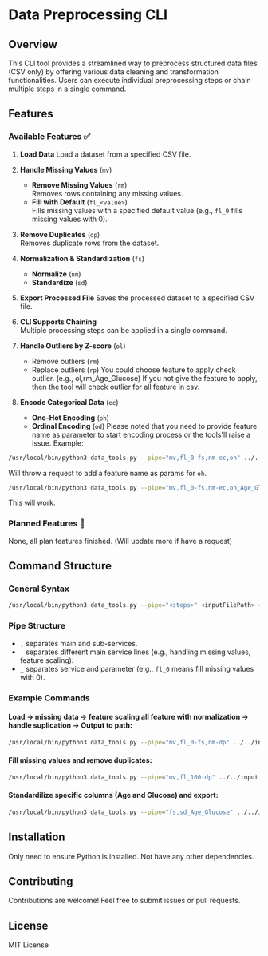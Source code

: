 # Data Preprocessing CLI

## Overview
This CLI tool provides a streamlined way to preprocess structured data files (CSV only) by offering various data cleaning and transformation functionalities. Users can execute individual preprocessing steps or chain multiple steps in a single command.

## Features
### Available Features ✅
1. **Load Data**
   Load a dataset from a specified CSV file.

2. **Handle Missing Values** (`mv`)
   - **Remove Missing Values** (`rm`)  
     Removes rows containing any missing values.
   - **Fill with Default** (`fl_<value>`)  
     Fills missing values with a specified default value (e.g., `fl_0` fills missing values with 0).

3. **Remove Duplicates** (`dp`)  
   Removes duplicate rows from the dataset.

4. **Normalization & Standardization** (`fs`)
   - **Normalize** (`nm`)  
   - **Standardize** (`sd`)  

5. **Export Processed File**
   Saves the processed dataset to a specified CSV file.

6. **CLI Supports Chaining**  
   Multiple processing steps can be applied in a single command.

7. **Handle Outliers by Z-score** (`ol`)
   - Remove outliers (`rm`)
   - Replace outliers (`rp`)
   You could choose feature to apply check outlier. (e.g., ol,rm_Age_Glucose)
   If you not give the feature to apply, then the tool will check outlier for all feature in csv.

8. **Encode Categorical Data** (`ec`)
   - **One-Hot Encoding** (`oh`)
   - **Ordinal Encoding** (`od`)
Please noted that you need to provide feature name as parameter to start encoding process or the tools'll raise a issue.
Example:
```sh
/usr/local/bin/python3 data_tools.py --pipe="mv,fl_0-fs,nm-ec,oh" ../../input.csv ../../output_directory
```
Will throw a request to add a feature name as params for `oh`.

```sh
/usr/local/bin/python3 data_tools.py --pipe="mv,fl_0-fs,nm-ec,oh_Age_Glucose" ../../input.csv ../../output_directory
```
This will work.

### Planned Features 🚧
None, all plan features finished. (Will update more if have a request)

## Command Structure
### General Syntax
```sh
/usr/local/bin/python3 data_tools.py --pipe="<steps>" <inputFilePath> <outputPath>
```

### Pipe Structure
- `,` separates main and sub-services.
- `-` separates different main service lines (e.g., handling missing values, feature scaling).
- `_` separates service and parameter (e.g., `fl_0` means fill missing values with 0).

### Example Commands
#### Load -> missing data -> feature scaling all feature with normalization -> handle suplication -> Output to path:
```sh
/usr/local/bin/python3 data_tools.py --pipe="mv,fl_0-fs,nm-dp" ../../input.csv ../../output_directory
```

#### Fill missing values and remove duplicates:
```sh
/usr/local/bin/python3 data_tools.py --pipe="mv,fl_100-dp" ../../input.csv ../../output_directory
```

#### Standardilize specific columns (Age and Glucose) and export:
```sh
/usr/local/bin/python3 data_tools.py --pipe="fs,sd_Age_Glucose" ../../input.csv ../../output_directory
```

## Installation
Only need to ensure Python is installed. Not have any other dependencies.

## Contributing
Contributions are welcome! Feel free to submit issues or pull requests.

## License
MIT License

